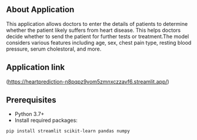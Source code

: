 ## About Application
This application allows doctors to enter the details of patients to determine whether the patient likely suffers from heart disease. 
This helps doctors decide whether to send the patient for further tests or treatment.The model considers various features including age, sex, 
chest pain type, resting blood pressure, serum cholestoral, and more.

## Application link
(https://heartprediction-n8pqpz9vom5zmnxczzavf6.streamlit.app/)

## Prerequisites
- Python 3.7+
- Install required packages:
 ```bash
 pip install streamlit scikit-learn pandas numpy
